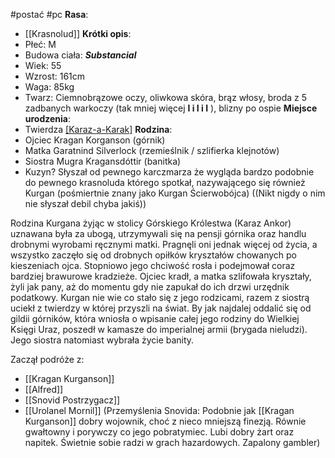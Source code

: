#postać #pc
**Rasa**:
- [[Krasnolud]]
**Krótki opis**:
- Płeć: M
- Budowa ciała: ***Substancial***
- Wiek: 55
- Wzrost: 161cm
- Waga: 85kg
- Twarz: 
  Ciemnobrązowe oczy, oliwkowa skóra, brąz włosy, broda z 5 zadbanych warkoczy (tak mniej więcej   **I i I i I** ), blizny po ospie
**Miejsce urodzenia**:
- Twierdza [[Karaz-a-Karak]](Wszechszczyt)
**Rodzina**:
- Ojciec Kragan Korganson (górnik)
- Matka Garatnind Silverlock (rzemieślnik / szlifierka klejnotów)
- Siostra Mugra Kragansdóttir (banitka)
- Kuzyn? Słyszał od pewnego karczmarza że wygląda bardzo podobnie do pewnego krasnoluda którego spotkał, nazywającego się również Kurgan (pośmiertnie znany jako Kurgan Ścierwobójca) ((Nikt nigdy o nim nie słyszał debil chyba jakiś))
  
Rodzina Kurgana żyjąc w stolicy Górskiego Królestwa (Karaz Ankor) uznawana była za ubogą, utrzymywali się na pensji górnika oraz handlu drobnymi wyrobami ręcznymi matki. Pragnęli oni jednak więcej od życia, a wszystko zaczęło się od drobnych opiłków kryształów chowanych po kieszeniach ojca. Stopniowo jego chciwość rosła i podejmował coraz bardziej brawurowe kradzieże. Ojciec kradł, a matka szlifowała kryształy, żyli jak pany, aż do momentu gdy nie zapukał do ich drzwi urzędnik podatkowy.
Kurgan nie wie co stało się z jego rodzicami, razem z siostrą uciekł z twierdzy w której przyszli na świat. By jak najdalej oddalić się od gildii górników, która wniosła o wpisanie całej jego rodziny do Wielkiej Księgi Uraz, poszedł w kamasze do imperialnej armii (brygada nieludzi). Jego siostra natomiast wybrała życie banity.

Zaczął podróże z:
- [[Kragan Kurganson]]
- [[Alfred]]
- [[Snovid Postrzygacz]]
- [[Urolanel Mornil]]
(Przemyślenia Snovida: Podobnie jak [[Kragan Kurganson]] dobry wojownik, choć z nieco mniejszą finezją. Równie gwałtowny i porywczy co jego pobratymiec. Lubi dobry żart oraz napitek. Świetnie sobie radzi w grach hazardowych. Zapalony gambler)